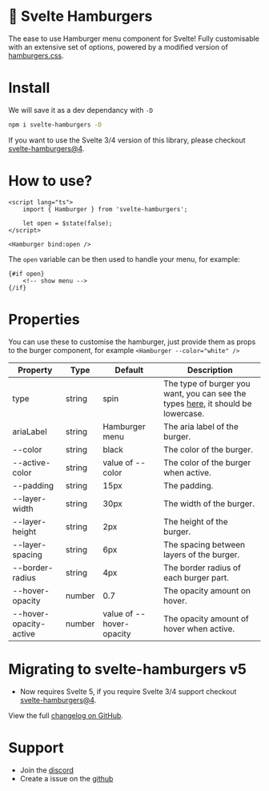 # 🍔 Svelte Hamburgers

The ease to use Hamburger menu component for Svelte! Fully customisable with an extensive set of options, powered by a modified version of [hamburgers.css](https://github.com/jonsuh/hamburgers).

<!-- Example of how to use svelte-hamburgers, [view the repl here](https://svelte.dev/repl/c94eebb874584f2fb62c0303738b7509?version=3.42.4)
[![](https://i.imgur.com/M12rZCQ.gif)](https://svelte.dev/repl/c94eebb874584f2fb62c0303738b7509?version=3.42.4) -->

# Install

We will save it as a dev dependancy with `-D`

```bash
npm i svelte-hamburgers -D
```

If you want to use the Svelte 3/4 version of this library, please checkout [svelte-hamburgers@4](https://www.npmjs.com/package/svelte-hamburgers/v/4.2.1).

# How to use?

```svelte
<script lang="ts">
    import { Hamburger } from 'svelte-hamburgers';

    let open = $state(false);
</script>

<Hamburger bind:open />
```

The `open` variable can be then used to handle your menu, for example:

```svelte
{#if open}
    <!-- show menu -->
{/if}
```

# Properties

You can use these to customise the hamburger, just provide them as props to the burger component, for example `<Hamburger --color="white" />`

| Property               | Type   | Default                  | Description                                                                                                                                           |
| ---------------------- | ------ | ------------------------ | ----------------------------------------------------------------------------------------------------------------------------------------------------- |
| type                   | string | spin                     | The type of burger you want, you can see the types [here](https://github.com/ghostdevv/svelte-hamburgers/blob/main/types.md), it should be lowercase. |
| ariaLabel              | string | Hamburger menu           | The aria label of the burger.                                                                                                                         |
| --color                | string | black                    | The color of the burger.                                                                                                                              |
| --active-color         | string | value of --color         | The color of the burger when active.                                                                                                                  |
| --padding              | string | 15px                     | The padding.                                                                                                                                          |
| --layer-width          | string | 30px                     | The width of the burger.                                                                                                                              |
| --layer-height         | string | 2px                      | The height of the burger.                                                                                                                             |
| --layer-spacing        | string | 6px                      | The spacing between layers of the burger.                                                                                                             |
| --border-radius        | string | 4px                      | The border radius of each burger part.                                                                                                                |
| --hover-opacity        | number | 0.7                      | The opacity amount on hover.                                                                                                                          |
| --hover-opacity-active | number | value of --hover-opacity | The opacity amount of hover when active.                                                                                                              |

# Migrating to svelte-hamburgers v5

-   Now requires Svelte 5, if you require Svelte 3/4 support checkout [svelte-hamburgers@4](https://www.npmjs.com/package/svelte-hamburgers/v/4.2.1).

View the full [changelog on GitHub](https://github.com/ghostdevv/svelte-hamburgers/releases).

# Support

-   Join the [discord](https://discord.gg/2Vd4wAjJnm)<br>
-   Create a issue on the [github](https://github.com/ghostdevv/svelte-hamburgers)
